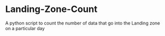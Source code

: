 # Landing-Zone-Count
A python script to count the number of data that go into the Landing zone on a particular day
